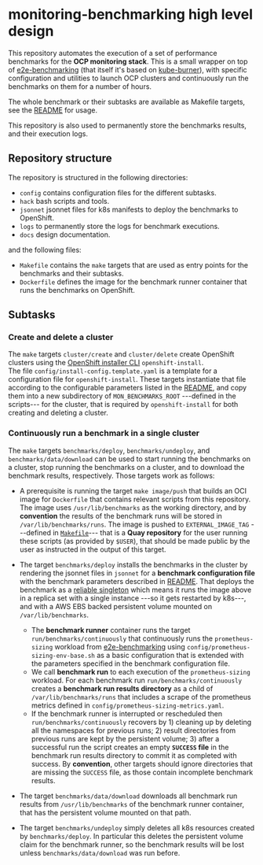 # monitoring-benchmarking high level design

This repository automates the execution of a set of performance benchmarks for the __OCP monitoring stack__. This is a small wrapper on top of [e2e-benchmarking](https://github.com/cloud-bulldozer/e2e-benchmarking) (that itself it's based on [kube-burner](https://github.com/cloud-bulldozer/kube-burner)), with specific configuration and utilities to launch OCP clusters and continuously run the benchmarks on them for a number of hours.

The whole benchmark or their subtasks are available as Makefile targets, see the [README](../README.md) for usage. 

This repository is also used to permanently store the benchmarks results, and their execution logs.

## Repository structure

The repository is structured in the following directories:

- `config` contains configuration files for the different subtasks.
- `hack` bash scripts and tools.
- `jsonnet` jsonnet files for k8s manifests to deploy the benchmarks to OpenShift.
- `logs` to permanently store the logs for benchmark executions.
- `docs` design documentation.

and the following files:

- `Makefile` contains the `make` targets that are used as entry points for the benchmarks and their subtasks.
- `Dockerfile` defines the image for the benchmark runner container that runs the benchmarks on OpenShift.

## Subtasks

### Create and delete a cluster

The `make` targets `cluster/create` and `cluster/delete` create OpenShift clusters using the  [OpenShift installer CLI](https://console.redhat.com/openshift/install/aws/installer-provisioned) `openshift-install`.  
The file `config/install-config.template.yaml` is a template for a configuration file for `openshift-install`. These targets instantiate that file according to the configurable parameters listed in the [README](../README.md), and copy them into a new subdirectory of `MON_BENCHMARKS_ROOT` ---defined in the scripts--- for the cluster, that is required by `openshift-install` for both creating and deleting a cluster.

### Continuously run a benchmark in a single cluster

The `make` targets `benchmarks/deploy`, `benchmarks/undeploy`, and `benchmarks/data/download` can be used to start running the benchmarks on a cluster, stop running the benchmarks on a cluster, and to download the benchmark results, respectively. Those targets work as follows:

- A prerequisite is running the target `make image/push` that builds an OCI image for `Dockerfile` that contains relevant scripts from this repository. The image uses `/usr/lib/benchmarks` as the working directory, and by __convention__ the results of the benchmark runs will be stored in `/var/lib/benchmarks/runs`. The image is pushed to `EXTERNAL_IMAGE_TAG` ---defined in [`Makefile`](../Makefile)--- that is a __Quay repository__ for the user running these scripts (as provided by `$USER`), that should be made public by the user as instructed in the output of this target.

- The target `benchmarks/deploy` installs the benchmarks in the cluster by rendering the jsonnet files in `jsonnet` for a __benchmark configuration file__ with the benchmark parameters described in [README](../README.md). That deploys the benchmark as a [reliable singleton](https://www.oreilly.com/library/view/kubernetes-up-and/9781491935668/) which means it runs the image above in a replica set with a single instance ---so it gets restarted by k8s---, and with a AWS EBS backed persistent volume mounted on `/var/lib/benchmarks`. 
  - The __benchmark runner__ container runs the target `run/benchmarks/continuously` that continuously runs the `prometheus-sizing` workload from [e2e-benchmarking](https://github.com/cloud-bulldozer/e2e-benchmarking) using `config/prometheus-sizing-env-base.sh` as a basic configuration that is extended with the parameters specified in the benchmark configuration file. 
  - We call __benchmark run__ to each execution of the `prometheus-sizing` workload. For each benchmark run `run/benchmarks/continuously` creates a __benchmark run results directory__ as a child of `/var/lib/benchmarks/runs` that includes a scrape of the prometheus metrics defined in `config/prometheus-sizing-metrics.yaml`. 
  - If the benchmark runner is interrupted or rescheduled then `run/benchmarks/continuously` recovers by 1) cleaning up by deleting all the namespaces for previous runs; 2) result directories from previous runs are kept by the persistent volume; 3) after a successful run the script creates an empty __`SUCCESS` file__ in the benchmark run results directory to commit it as completed with success. By __convention__, other targets should ignore directories that are missing the `SUCCESS` file, as those contain incomplete benchmark results. 

- The target `benchmarks/data/download` downloads all benchmark run results from `/usr/lib/benchmarks` of the benchmark runner container, that has the persistent volume mounted on that path.

- The target `benchmarks/undeploy` simply deletes all k8s resources created by `benchmarks/deploy`. In particular this deletes the persistent volume claim for the benchmark runner, so the benchmark results will be lost unless `benchmarks/data/download` was run before.
